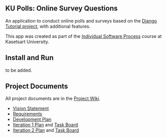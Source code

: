 ## KU Polls: Online Survey Questions 

An application to conduct online polls and surveys based
on the [Django Tutorial project][django-tutorial], with
additional features.

This app was created as part of the [Individual Software Process](
https://cpske.github.io/ISP) course at Kasetsart University.

## Install and Run

to be added.

## Project Documents

All project documents are in the [Project Wiki](../../wiki/Home).

- [Vision Statement](../../wiki/Vision%20Statement)
- [Requirements](../../wiki/Requirements)
- [Development Plan](../../wiki/Development-Plan)
- [Iteration 1 Plan](../../wiki/Iteration-1-Plan) and [Task Board](https://github.com/users/Jobdaiyoung/projects/2/views/5)
- [Iteration 2 Plan](../../wiki/Iteration-2-Plan) and [Task Board](https://github.com/users/Jobdaiyoung/projects/2/views/7)

[django-tutorial]: https://docs.djangoproject.com/en/4.1/intro/tutorial01/
